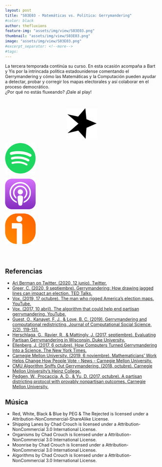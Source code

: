 ```yaml
---
layout: post
title: "S03E03 - Matemáticas vs. Política: Gerrymandering"
#color: black
author: thefluxions
feature-img: "assets/img/view/S03E03.png"
thumbnail: "assets/img/view/S03E03.png"
image: "assets/img/view/S03E03.png"
#excerpt_separator: <!--more-->
#tags: 
---
```


La tercera temporada continúa su curso. En esta ocasión acompaña a Bart y Yis por la intrincada política estadounidense comentando el Gerrymandering y cómo las Matemáticas y la Computación pueden ayudar a detectar, probar y corregir los mapas electorales y así colaborar en el proceso democrático.
<br>¿Por qué no estás fluxeando? ¡Dale al play! 


<br>
<p align="center">
<a href="https://www.spreaker.com/user/radiolabugr/thefluxions3x03" target="_blank"><img src="https://raw.githubusercontent.com/thefluxions/thefluxions.github.io/master/assets/img/archive/spreaker-logo.png" height="100" align="center"></a>

<a href="https://open.spotify.com/episode/4zvsdmOLVQuQuEwnTxp14O?si=_xbcecj2QYWGgsdX-muSMQ" target="_blank"><img src="https://raw.githubusercontent.com/thefluxions/thefluxions.github.io/master/assets/img/archive/spotify-logo.png" height="100" align="center"></a>
<br><br>
<a href="https://www.ivoox.com/3x03-matematicas-vs-politica-gerrymandering-audios-mp3_rf_62380644_1.html" target="_blank"><img src="https://raw.githubusercontent.com/thefluxions/thefluxions.github.io/master/assets/img/archive/apple-logo.png" height="100" align="center"></a>

<a href="https://podcasts.apple.com/gb/podcast/3x03-matem%C3%A1ticas-vs-pol%C3%ADtica-gerrymandering/id1492409246?i=1000502489503" target="_blank"><img src="https://raw.githubusercontent.com/thefluxions/thefluxions.github.io/master/assets/img/archive/ivoox-logo.png" height="100" align="center"></a>
</p>
<br><br>

## Referencias

* [Ari Berman on Twitter. (2020, 12 junio). Twitter.](https://twitter.com/AriBerman/status/1138828518220075011)
* [Greer, C. (2020, 9 septiembre). Gerrymandering: How drawing jagged lines can impact an election. TED Talks.](https://www.ted.com/talks/christina_greer_gerrymandering_how_drawing_jagged_lines_can_impact_an_election)
* [Vox. (2019, 17 octubre). The man who rigged America’s election maps. YouTube.](https://www.youtube.com/watch?v=KpamjJtXqFI)
* [Vox. (2017, 10 abril). The algorithm that could help end partisan gerrymandering. YouTube.](https://www.youtube.com/watch?v=gRCZR_BbjTo)
* [Guest, O., Kanayet, F. J., & Love, B. C. (2019). Gerrymandering and computational redistricting. Journal of Computational Social Science, 2(2), 119-131.](https://doi.org/10.1007/s42001-019-00053-9)
* [Herschlaga, G., Ravier, R., & Mattingly, J. (2017, septiembre). Evaluating Partisan Gerrymandering in Wisconsin. Duke University.](https://services.math.duke.edu/~jonm/Redistricting/wisconsinRedistricting-InitialVersion.pdf)
* [Ellenberg, J. (2017, 6 octubre). How Computers Turned Gerrymandering Into a Science. The New York Times.](https://www.nytimes.com/2017/10/06/opinion/sunday/computers-gerrymandering-wisconsin.html)
* [Carnegie Mellon University. (2019, 6 noviembre). Mathematicians’ Work Helps Change How People Vote - News - Carnegie Mellon University.](https://www.cmu.edu/news/stories/archives/2019/november/gerrymandering-pegden.html)
* [CMU Algorithm Sniffs Out Gerrymandering. (2018, octubre). Carnegie Mellon University’s Heinz College.](https://www.heinz.cmu.edu/media/2018/October/wes-pegden-gerrymandering)
* [Pedgen, W., Procaccia, A. D., & Yu, D. (2017, octubre). A partisan districting protocol with provably nonpartisan outcomes. Carnegie Mellon University.](https://arxiv.org/abs/1710.08781)

## Música

* Red, White, Black & Blue by PEG & The Rejected is licensed under a Attribution-NonCommercial-ShareAlike License.
* Shipping Lanes by Chad Crouch is licensed under a Attribution-NonCommercial 3.0 International License.
* Organisms by Chad Crouch is licensed under a Attribution-NonCommercial 3.0 International License.
* Moonrise by Chad Crouch is licensed under a Attribution-NonCommercial 3.0 International License.
* Algorithms by Chad Crouch is licensed under a Attribution-NonCommercial 3.0 International License.